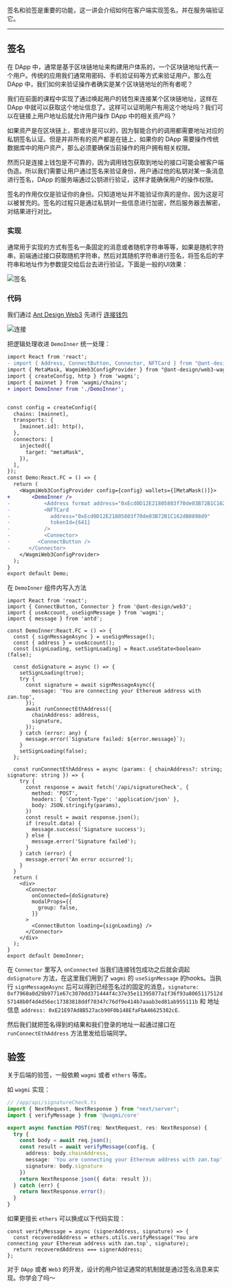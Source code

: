 签名和验签是重要的功能，这一讲会介绍如何在客户端实现签名，并在服务端验证它。

---

## 签名

在 DApp 中，通常是基于区块链地址来构建用户体系的，一个区块链地址代表一个用户。传统的应用我们通常用密码、手机验证码等方式来验证用户。那么在 DApp 中，我们如何来验证操作者确实是某个区块链地址的所有者呢？

我们在前面的课程中实现了通过唤起用户的钱包来连接某个区块链地址，这样在 DApp 中就可以获取这个地址信息了。这样可以证明用户有用这个地址吗？我们可以在链接上用户地址后就允许用户操作 DApp 中的相关资产吗？

如果资产是在区块链上，那或许是可以的，因为智能合约的调用都需要地址对应的私钥签名认证。但是并非所有的资产都是在链上，如果你的 DApp 需要操作传统数据库中的用户资产，那么必须要确保当前操作的用户拥有相关权限。

然而只是连接上钱包是不可靠的，因为调用钱包获取到地址的接口可能会被客户端伪造。所以我们需要让用户通过签名来验证身份，用户通过他的私钥对某一条消息进行签名，DApp 的服务端通过公钥进行验证，这样才能确保用户的操作权限。

签名的作用仅仅是验证你的身份。只知道地址并不能验证你真的是你，因为这是可以被冒充的。签名的过程只是通过私钥对一些信息进行加密，然后服务器去解密，对结果进行对比。

### 实现

通常用于实现的方式有签名一条固定的消息或者随机字符串等等，如果是随机字符串，前端通过接口获取随机字符串，然后对其随机字符串进行签名，将签名后的字符串和地址作为参数提交给后台去进行验证。下面是一般的UI效果：

![签名](./img/signature.png)

### 代码

我们通过 [Ant Design Web3](https://web3.ant.design/) 先进行 [连接钱包](../03_ConnectWallet/readme.md)

![连接](./img/connect.png)

把逻辑处理收进 `DemoInner` 统一处理：

``` diff
import React from 'react';
- import { Address, ConnectButton, Connector, NFTCard } from "@ant-design/web3";
import { MetaMask, WagmiWeb3ConfigProvider } from "@ant-design/web3-wagmi";
import { createConfig, http } from 'wagmi';
import { mainnet } from 'wagmi/chains';
+ import DemoInner from './DemoInner';


const config = createConfig({
  chains: [mainnet],
  transports: {
    [mainnet.id]: http(),
  },
  connectors: [
    injected({
      target: "metaMask",
    }),
  ],
});
const Demo:React.FC = () => {
  return (
    <WagmiWeb3ConfigProvider config={config} wallets={[MetaMask()]}>
+       <DemoInner />
-           <Address format address="0xEcd0D12E21805803f70de03B72B1C162dB0898d9" />
-           <NFTCard
-             address="0xEcd0D12E21805803f70de03B72B1C162dB0898d9"
-             tokenId={641}
-           />
-           <Connector>
-         <ConnectButton />
-      </Connector>
    </WagmiWeb3ConfigProvider>
  );
}
export default Demo;

```

在 `DemoInner` 组件内写入方法

``` tsx
import React from 'react';
import { ConnectButton, Connector } from '@ant-design/web3';
import { useAccount, useSignMessage } from 'wagmi';
import { message } from 'antd';

const DemoInner:React.FC = () => {
  const { signMessageAsync } = useSignMessage();
  const { address } = useAccount();
  const [signLoading, setSignLoading] = React.useState<boolean>(false);

  const doSignature = async () => {
    setSignLoading(true);
    try {
      const signature = await signMessageAsync({
        message: 'You are connecting your Ethereum address with zan.top',
      });
      await runConnectEthAddress({
        chainAddress: address,
        signature,
      });
    } catch (error: any) {
      message.error(`Signature failed: ${error.message}`);
    }
    setSignLoading(false);
  };

  const runConnectEthAddress = async (params: { chainAddress?: string; signature: string }) => {
    try {
      const response = await fetch('/api/signatureCheck', {
        method: 'POST',
        headers: { 'Content-Type': 'application/json' },
        body: JSON.stringify(params),
      })
      const result = await response.json();
      if (result.data) {
        message.success('Signature success');
      } else {
        message.error('Signature failed');
      }
    } catch (error) {
      message.error('An error occurred');
    }
  }
  return (
    <div>
      <Connector
        onConnected={doSignature}
        modalProps={{
          group: false,
        }}
      >
        <ConnectButton loading={signLoading} />
      </Connector>
    </div>
  );
}
export default DemoInner;
```
在 `Connector` 里写入 `onConnected` 当我们连接钱包成功之后就会调起 `doSignature` 方法，在这里我们用到了 `wagmi` 的 `useSignMessage` 的hooks。当执行 `signMessageAsync` 后可以得到已经签名过的固定的消息，`signature: 0xf7960a0d29b9771e67c3070dd371444f4c37e35e11395877a1f36f93a8065117512d57148b0f4d4d56ec17383818ddf70347c76df9e414b7aaab3ed81ab955111b` 和 地址信息 `address: 0xE21E97Ad8B527acb90F0b148EfaFbA46625382cE`.

然后我们就把签名得到的结果和我们登录的地址一起通过接口在 `runConnectEthAddress` 方法里发给后端同学。

## 验签
关于后端的验签，一般依赖 `wagmi` 或者 `ethers` 等库。

如 `wagmi` 实现： 
``` ts
// /app/api/signatureCheck.ts
import { NextRequest, NextResponse } from "next/server";
import { verifyMessage } from '@wagmi/core'

export async function POST(req: NextRequest, res: NextResponse) {
  try {
    const body = await req.json();
    const result = await verifyMessage(config, {
      address: body.chainAddress,
      message: 'You are connecting your Ethereum address with zan.top',
      signature: body.signature
    })
    return NextResponse.json({ data: result });
  } catch (err) {
    return NextResponse.error();
  }
}
```
如果更擅长 `ethers` 可以换成以下代码实现：
``` tsx
const verifyMessage = async (signerAddress, signature) => {
  const recoveredAddress = ethers.utils.verifyMessage('You are connecting your Ethereum address with zan.top', signature);
  return recoveredAddress === signerAddress;
};
```

对于 `DApp` 或者 `Web3` 的开发，设计的用户验证通常的机制就是通过签名消息来实现。你学会了吗～
